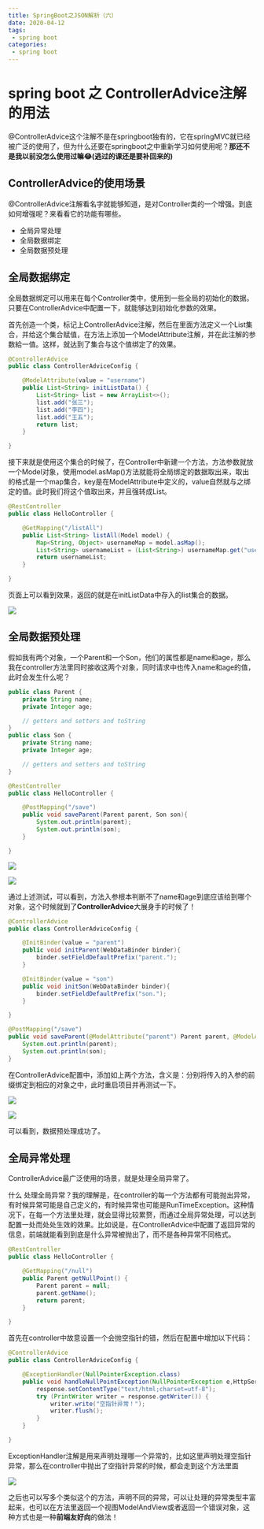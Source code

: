 ```yaml
---
title: SpringBoot之JSON解析（六）
date: 2020-04-12
tags:
 - spring boot
categories:
 - spring boot
---
```


# spring boot 之 ControllerAdvice注解的用法

@ControllerAdvice这个注解不是在springboot独有的，它在springMVC就已经被广泛的使用了，但为什么还要在springboot之中重新学习如何使用呢？**那还不是我以前没怎么使用过嘛​ :joy:(逃过的课还是要补回来的)**

## ControllerAdvice的使用场景

@ControllerAdvice注解看名字就能够知道，是对Controller类的一个增强。到底如何增强呢？来看看它的功能有哪些。

- 全局异常处理
- 全局数据绑定
- 全局数据预处理

## 全局数据绑定

全局数据绑定可以用来在每个Controller类中，使用到一些全局的初始化的数据。只要在ControllerAdvice中配置一下，就能够达到初始化参数的效果。

首先创造一个类，标记上ControllerAdvice注解，然后在里面方法定义一个List集合，并给这个集合赋值，在方法上添加一个ModelAttribute注解，并在此注解的参数給一值。这样，就达到了集合与这个值绑定了的效果。

```java
@ControllerAdvice
public class ControllerAdviceConfig {

    @ModelAttribute(value = "username")
    public List<String> initListData() {
        List<String> list = new ArrayList<>();
        list.add("张三");
        list.add("李四");
        list.add("王五");
        return list;
    }

}
```

接下来就是使用这个集合的时候了，在Controller中新建一个方法，方法参数就放一个Model对象，使用model.asMap()方法就能将全局绑定的数据取出来，取出的格式是一个map集合，key是在ModelAttribute中定义的，value自然就与之绑定的值。此时我们将这个值取出来，并且强转成List。

```java
@RestController
public class HelloController {

    @GetMapping("/listAll")
    public List<String> listAll(Model model) {
        Map<String, Object> usernameMap = model.asMap();
        List<String> usernameList = (List<String>) usernameMap.get("username");
        return usernameList;
    }

}
```

页面上可以看到效果，返回的就是在initListData中存入的list集合的数据。

![](http://qiniuyun.zijie.fun/20200414231858.png)

## 全局数据预处理

假如我有两个对象，一个Parent和一个Son，他们的属性都是name和age，那么我在controller方法里同时接收这两个对象，同时请求中也传入name和age的值，此时会发生什么呢？

```java
public class Parent {
    private String name;
    private Integer age;

	// getters and setters and toString
}
public class Son {
    private String name;
    private Integer age;

	// getters and setters and toString
}
```

```java
@RestController
public class HelloController {

    @PostMapping("/save")
    public void saveParent(Parent parent, Son son){
        System.out.println(parent);
        System.out.println(son);
    }

}
```

![](http://qiniuyun.zijie.fun/20200414234042.png)

![](http://qiniuyun.zijie.fun/20200414233954.png)

通过上述测试，可以看到，方法入参根本判断不了name和age到底应该给到哪个对象，这个时候就到了**ControllerAdvice**大展身手的时候了！

```java
@ControllerAdvice
public class ControllerAdviceConfig {

    @InitBinder(value = "parent")
    public void initParent(WebDataBinder binder){
        binder.setFieldDefaultPrefix("parent.");
    }

    @InitBinder(value = "son")
    public void initSon(WebDataBinder binder){
        binder.setFieldDefaultPrefix("son.");
    }

}
```

```java
@PostMapping("/save")
public void saveParent(@ModelAttribute("parent") Parent parent, @ModelAttribute("son") Son son) {
    System.out.println(parent);
    System.out.println(son);
}
```

在ControllerAdvice配置中，添加如上两个方法，含义是：分别将传入的入参的前缀绑定到相应的对象之中，此时重启项目并再测试一下。

![](http://qiniuyun.zijie.fun/20200414234623.png)

![](http://qiniuyun.zijie.fun/20200414234635.png)

可以看到，数据预处理成功了。

## 全局异常处理

ControllerAdvice最广泛使用的场景，就是处理全局异常了。

什么 处理全局异常？我的理解是，在controller的每一个方法都有可能抛出异常，有时候异常可能是自己定义的，有时候异常也可能是RunTimeException。这种情况下，在每一个方法里处理，就会显得比较累赘，而通过全局异常处理，可以达到配置一处而处处生效的效果。比如说是，在ControllerAdvice中配置了返回异常的信息，前端就能看到到底是什么异常被抛出了，而不是各种异常不同格式。

```java
@RestController
public class HelloController {

    @GetMapping("/null")
    public Parent getNullPoint() {
        Parent parent = null;
        parent.getName();
        return parent;
    }

}
```

首先在controller中故意设置一个会抛空指针的错，然后在配置中增加以下代码：

```java
@ControllerAdvice
public class ControllerAdviceConfig {

    @ExceptionHandler(NullPointerException.class)
    public void handleNullPointException(NullPointerException e,HttpServletResponse response) throws IOException {
        response.setContentType("text/html;charset=utf-8");
        try (PrintWriter writer = response.getWriter()) {
            writer.write("空指针异常！");
            writer.flush();
        }
    }

}
```

ExceptionHandler注解是用来声明处理哪一个异常的，比如这里声明处理空指针异常，那么在controller中抛出了空指针异常的时候，都会走到这个方法里面

![](http://qiniuyun.zijie.fun/20200415001800.png)

之后也可以写多个类似这个的方法，声明不同的异常，可以让处理的异常类型丰富起来，也可以在方法里返回一个视图ModelAndView或者返回一个错误对象，这种方式也是一种**前端友好向**的做法！
